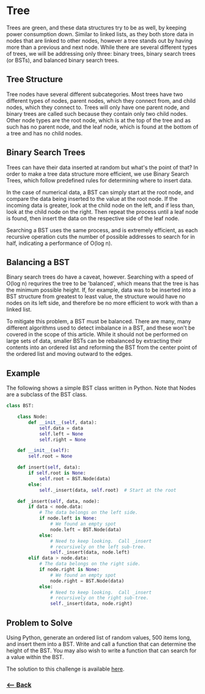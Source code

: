 # Tree

Trees are green, and these data structures try to be as well, by keeping power consumption down. Similar to linked lists, as they both store data in nodes that are linked to other nodes, however a tree stands out by having more than a previous and next node. While there are several different types of trees, we will be addressing only three: binary trees, binary search trees (or BSTs), and balanced binary search trees.

## Tree Structure

Tree nodes have several different subcategories. Most trees have two different types of nodes, parent nodes, which they connect from, and child nodes, which they connect to. Trees will only have one parent node, and binary trees are called such because they contain only two child nodes. Other node types are the root node, which is at the top of the tree and as such has no parent node, and the leaf node, which is found at the bottom of a tree and has no child nodes.

## Binary Search Trees

Trees can have their data inserted at random but what's the point of that? In order to make a tree data structure more efficient, we use Binary Search Trees, which follow predefined rules for determining where to insert data.

In the case of numerical data, a BST can simply start at the root node, and compare the data being inserted to the value at the root node. If the incoming data is greater, look at the child node on the left, and if less than, look at the child node on the right. Then repeat the process until a leaf node is found, then insert the data on the respective side of the leaf node.

Searching a BST uses the same process, and is extremely efficient, as each recursive operation cuts the number of possible addresses to search for in half, indicating a performance of O(log n).

## Balancing a BST

Binary search trees do have a caveat, however. Searching with a speed of O(log n) requrires the tree to be 'balanced', which means that the tree is has the minimum possible height. If, for example, data was to be inserted into a BST structure from greatest to least value, the structure would have no nodes on its left side, and therefore be no more efficient to work with than a linked list.

To mitigate this problem, a BST must be balanced. There are many, many different algorithms used to detect imbalance in a BST, and these won't be covered in the scope of this article. While it should not be performed on large sets of data, smaller BSTs can be rebalanced by extracting their contents into an ordered list and reforming the BST from the center point of the ordered list and moving outward to the edges.

## Example

The following shows a simple BST class written in Python. Note that Nodes are a subclass of the BST class.

```python
class BST:

    class Node:
        def __init__(self, data):
            self.data = data
            self.left = None
            self.right = None

    def __init__(self):
        self.root = None

    def insert(self, data):
        if self.root is None:
            self.root = BST.Node(data)
        else:
            self._insert(data, self.root)  # Start at the root

    def _insert(self, data, node):
        if data < node.data:
            # The data belongs on the left side.
            if node.left is None:
                # We found an empty spot
                node.left = BST.Node(data)
            else:
                # Need to keep looking.  Call _insert
                # recursively on the left sub-tree.
                self._insert(data, node.left)
        elif data > node.data:
            # The data belongs on the right side.
            if node.right is None:
                # We found an empty spot
                node.right = BST.Node(data)
            else:
                # Need to keep looking.  Call _insert
                # recursively on the right sub-tree.
                self._insert(data, node.right)
```

## Problem to Solve

Using Python, generate an ordered list of random values, 500 items long, and insert them into a BST. Write and call a function that can determine the height of the BST. You may also wish to write a function that can search for a value within the BST.

The solution to this challenge is available [here](/res/random_bst.py).

### [<-- Back](../README.md)